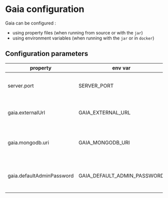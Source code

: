 # Gaia configuration

Gaia can be configured :

* using property files (when running from source or with the `jar`)
* using environment variables (when running with the `jar` or in `docker`)

## Configuration parameters

|property                  |env var                     |usage                                  |default value                  |
|--------------------------|----------------------------|---------------------------------------|-------------------------------|
|server.port               |SERVER_PORT                 |Port on which Gaia listens             |8080                           |
|gaia.externalUrl          |GAIA_EXTERNAL_URL           |Externally reachable URL of Gaia       |http://localhost:${server.port}|
|gaia.mongodb.uri          |GAIA_MONGODB_URI            |URI to connect to the MongoDb database |mongodb://localhost:27017/gaia |
|gaia.defaultAdminPassword |GAIA_DEFAULT_ADMIN_PASSWORD |Default password of the _admin_ user   |admin123                       |